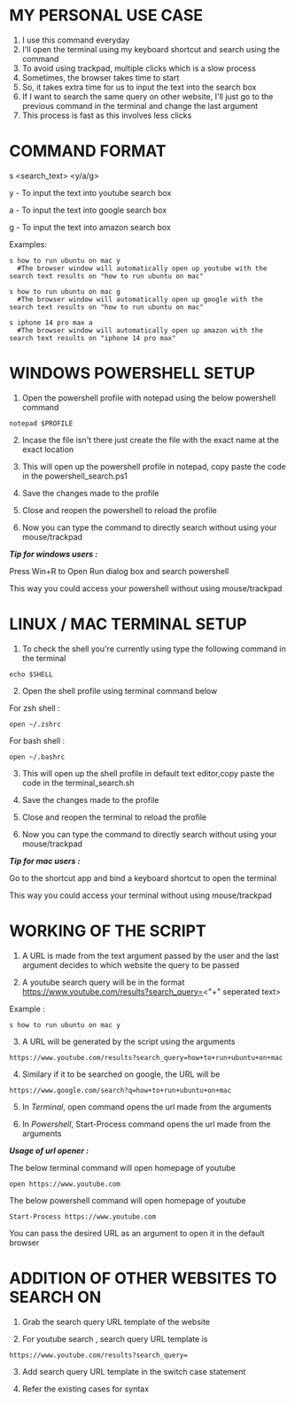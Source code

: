 # MY PERSONAL USE CASE
 1. I use this command everyday
 2. I'll open the terminal using my keyboard shortcut and search using the command
 3. To avoid using trackpad, multiple clicks which is a slow process
 4. Sometimes, the browser takes time to start
 5. So, it takes extra time for us to input the text into the search box
 6. If I want to search the same query on other website, I'll just go to the previous command in the terminal and change the last argument
 7. This process is fast as this involves less clicks

# COMMAND FORMAT

s <search_text> <y/a/g>
        
  y - To input the text into youtube search box
        
  a - To input the text into google search box
        
  g - To input the text into amazon search box
  
  Examples: 
  
    s how to run ubuntu on mac y
      #The browser window will automatically open up youtube with the search text results on "how to run ubuntu on mac"
  
    s how to run ubuntu on mac g
      #The browser window will automatically open up google with the search text results on "how to run ubuntu on mac"
  
    s iphone 14 pro max a
      #The browser window will automatically open up amazon with the search text results on "iphone 14 pro max"
  
        
# WINDOWS POWERSHELL SETUP

  1. Open the powershell profile with notepad using the below powershell command
  
    notepad $PROFILE
  
  2. Incase the file isn't there just create the file with the exact name at the exact location
        
  3. This will open up the powershell profile in notepad, copy paste the code in the powershell_search.ps1
        
  4. Save the changes made to the profile
        
  5. Close and reopen the powershell to reload the profile 
        
  6. Now you can type the command to directly search without using your mouse/trackpad

   _**Tip for windows users :**_
        
  Press Win+R to Open Run dialog box and search powershell
  
  This way you could access your powershell without using mouse/trackpad
  
  
# LINUX / MAC TERMINAL SETUP
        
  1. To check the shell you're currently using type the following command in the terminal
  
    echo $SHELL
  
  2. Open the shell profile using terminal command below

  For zsh shell :
  
    open ~/.zshrc  

  For bash shell :
  
    open ~/.bashrc
  
  3. This will open up the shell profile in default text editor,copy paste the code in the terminal_search.sh
        
  4. Save the changes made to the profile
        
  5. Close and reopen the terminal to reload the profile
        
  6. Now you can type the command to directly search without using your mouse/trackpad
  
  _**Tip for mac users :**_
        
  Go to the shortcut app and bind a keyboard shortcut to open the terminal
  
  This way you could access your terminal without using mouse/trackpad
  
# WORKING OF THE SCRIPT
  
  1. A URL is made from the text argument passed by the user and the last argument decides to which website the query to be passed
  
  2. A youtube search query will be in the format https://www.youtube.com/results?search_query=<"+" seperated text>
  
  Example : 
  
    s how to run ubuntu on mac y
    
  3. A URL will be generated by the script using the arguments
 
    https://www.youtube.com/results?search_query=how+to+run+ubuntu+on+mac
  
  4. Similary if it to be searched on google, the URL will be 
  
    https://www.google.com/search?q=how+to+run+ubuntu+on+mac
  
  5. In _Terminal_, open command opens the url made from the arguments
  
  6. In _Powershell_, Start-Process command opens the url made from the arguments
  
  _**Usage of url opener :**_
  
  The below terminal command will open homepage of youtube
  
    open https://www.youtube.com
  
  The below powershell command will open homepage of youtube
  
    Start-Process https://www.youtube.com
  
  You can pass the desired URL as an argument to open it in the default browser
    
# ADDITION OF OTHER WEBSITES TO SEARCH ON
  
  1. Grab the search query URL template of the website
  
  2. For youtube search , search query URL template is
 
    https://www.youtube.com/results?search_query= 
  
  3. Add search query URL template in the switch case statement
  
  4. Refer the existing cases for syntax
 
  
  
  
